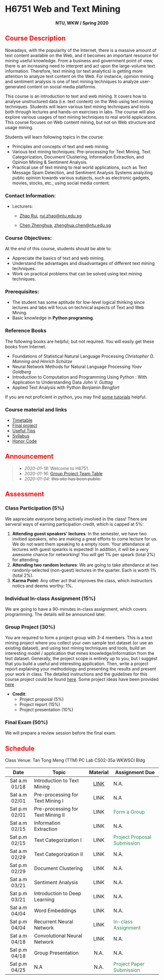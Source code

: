 # H6751 Web and Text Mining

#### <center>NTU, WKW / Spring 2020</center>

## <font color='Red'>Course Description </font>

Nowadays, with the popularity of the Internet, there is a massive amount of text content available on the Web, and it becomes an important resource for mining useful knowledge. From a business and government point of view, there is an increasing need to interpret and act upon the large-volume text information. Therefore, text mining (or text analytics) is getting more attention to analyze text content on the Web. For instance, opinion mining and sentiment analysis is one of text mining techniques to analyze user-generated content on social media platforms.

This course is an introduction to text and web mining. It covers how to analyse unstructured data (i.e. text content) on the Web using text mining techniques. Students will learn various text mining techniques and tools both through lectures and hands-on exercises in labs. The course will also explore various usages of text mining techniques to real world applications. This course focuses on Web content mining, but not on Web structure and usage mining.

Students will learn following topics in the course:

* Principles and concepts of text and web mining.
* Various text mining techniques: Pre-processing for Text Mining, Text Categorization, Document Clustering, Information Extraction, and Opinion Mining & Sentiment Analysis.
* Practical use of text mining to real world applications, such as Text Message Spam Detection,
and Sentiment Analysis Systems analyzing public opinion towards various subjects, such as electronic gadgets, movies, stocks, etc., using social media content.

### Contact Information:

- Lecturers: 
     * [Zhao Rui](https://rzntu.github.io), [rui.zhao@ntu.edu.sg](mailto:rui.zhao@ntu.edu.sg)

     * [Chen Zhenghua](https://zhenghuantu.github.io), [zhenghua.chen@ntu.edu.sg](mailto:zhenghua.chen@ntu.edu.sg)
            
### Course Objectives:

At the end of this course, students should be able to:

- Appreciate the basics of text and web mining.
- Understand the advantages and disadvantages of different text mining techniques.
- Work on practical problems that can be solved using text mining techniques.

### Prerequisites:

- The student has some aptitude for low-level logical thinking since lectures and labs will focus
on technical aspects of Text and Web Mining.
- Basic knowledge in **Python programing**.

### Reference Books

The following books are helpful, but not required. You will easily get these books from Internet.


- Foundations of Statistical Natural Language Processing *Christopher D. Manning and Hinrich Schütze*
- Neural Network Methods for Natural Language Processing *Yoav Goldberg*
- Introduction to Computation and Programming Using Python : With Application to Understanding Data *John V. Guttag* 
- Applied Text Analysis with Python *Benjamin Bengfort* 

If you are not proficient in python, you may find [some tutorials](material/coding.md) helpful.

### Course material and links

- [Timetable](#schedule)
- [Final project](project/project.md)
- [Useful Tips](material/dspractice.md)
- [Syllabus](material/H67512020.pdf)
- [Honor Code](honorcode.md)

## <font color='Red'>Announcement</font>

> - *2020-01-18*: Welcome to H6751.
> - *2020-01-16*: [Group Project Team Table](https://docs.google.com/spreadsheets/d/1V93TaLzOjVksmbdAsAfB20KkY9aeNJKpH3Vm-ZH3G2Y/edit?usp=sharing)
> - *2020-01-04*: ~~this site has been public.~~

## <font color='Red'>Assessment</font>

### Class Participation (5%)

We aapreciate everyone being actively involved in the class! There are serveral ways of earning participation credit, which is capped at 5%:

1. **Attending guest speakers' lectures**: In the semester, we have two invitied speakers, who are making a great efforts to come lecture for us. We do not want them speaking to a empty room. Your attendance at lectures with guest spearks is expected! In addition, it will be a very awesome chance for networking! You will get 1% per speark (total 2%) for attending.
2. **Attending two random lectures**: We are going to take attendance at two randonly-selected (non-guest) lectures in the quarter. Each is worth 1% (total 2%).
3. **Karma Point**: Any other act that improves the class, which instructors notics and deems worthy: 1%. 

### Individual In-class Assignment (15%)

We are going to have a 90-minutes in-class assignment, which covers programming. The details will be announced later. 

### Group Project (30%)

You are required to form a project group with 3-4 members. This is a text mining project where you collect your own sample text dataset (or use an existing dataset), and using text mining techniques and tools, build an interesting model / application that mines knowledge/information from the text dataset. Generally, the project scope is entirely up to you, but I suggest that you build a useful and interesting application. Then, write a project report explaining your methodology and presenting the results and present your work in class. The detailed instructions and the guidelines for this course project could be found [here](project/h6751_guidlines_grading.pdf). Some project ideas have been provided [here](project/project.md)

- **Credit**:
  * Project proposal (5%) 
  * Project report (15%) 
  * Project presentation (10%)

### Final Exam (50%)

We will prepare a review session before the final exam.

## <font color='Red'>Schedule</font>

Class Venue: Tan Tong Meng (TTM) PC Lab CS02-35a WKWSCI Bldg

**Date** |	**Topic** |	**Material** | **Assignment Due**
:----:  | ------- | :----: | ---------------
Sat a.m 01/18 | Introduction to Text Mining | [LINK](note/blogs01.md) | N.A.
Sat a.m 02/01 | Pre-processing for Text Mining I | LINK | N.A
Sat p.m 02/01 | Pre-processing for Text Mining II  | LINK | <font color='SeaGreen'>Form a Group</font>
Sat a.m 02/15 | Information Extraction | LINK | N.A.
Sat p.m 02/15 | Text Categorization I | LINK | <font color='SeaGreen'>Project Proposal Submission</font>
Sat a.m 02/29 | Text Categorization II| LINK | N.A.
Sat p.m 02/29 | Document Clustering| LINK | N.A.
Sat a.m 03/21 | Sentiment Analysis | LINK | N.A.
Sat p.m 03/21 | Introduction to Deep Learning | LINK |  N.A.
Sat a.m 04/04 | Word Embeddings | LINK | N.A.
Sat p.m 04/04 | Recurrent Neural Network | LINK | <font color='SeaGreen'>In-class Assignment</font>
Sat a.m 04/18 | Convolutional Neural Network | LINK | N.A.
Sat p.m 04/18 | Group Presentation | N.A. | N.A.
Sat p.m 04/25 | N.A | N.A. |<font color='SeaGreen'>Project Paper Submission</font>

    


